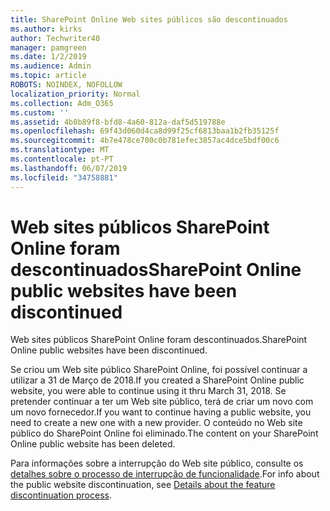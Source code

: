 ```yaml
---
title: SharePoint Online Web sites públicos são descontinuados
ms.author: kirks
author: Techwriter40
manager: pamgreen
ms.date: 1/2/2019
ms.audience: Admin
ms.topic: article
ROBOTS: NOINDEX, NOFOLLOW
localization_priority: Normal
ms.collection: Adm_O365
ms.custom: ''
ms.assetid: 4b8b89f8-bfd8-4a60-812a-daf5d519788e
ms.openlocfilehash: 69f43d060d4ca8d99f25cf6813baa1b2fb35125f
ms.sourcegitcommit: 4b7e478ce700c0b781efec3857ac4dce5bdf00c6
ms.translationtype: MT
ms.contentlocale: pt-PT
ms.lasthandoff: 06/07/2019
ms.locfileid: "34758881"
---
```

# <a name="sharepoint-online-public-websites-have-been-discontinued"></a><span data-ttu-id="5304c-102">Web sites públicos SharePoint Online foram descontinuados</span><span class="sxs-lookup"><span data-stu-id="5304c-102">SharePoint Online public websites have been discontinued</span></span>

<span data-ttu-id="5304c-103">Web sites públicos SharePoint Online foram descontinuados.</span><span class="sxs-lookup"><span data-stu-id="5304c-103">SharePoint Online public websites have been discontinued.</span></span>

<span data-ttu-id="5304c-104">Se criou um Web site público SharePoint Online, foi possível continuar a utilizar a 31 de Março de 2018.</span><span class="sxs-lookup"><span data-stu-id="5304c-104">If you created a SharePoint Online public website, you were able to continue using it thru March 31, 2018.</span></span> <span data-ttu-id="5304c-105">Se pretender continuar a ter um Web site público, terá de criar um novo com um novo fornecedor.</span><span class="sxs-lookup"><span data-stu-id="5304c-105">If you want to continue having a public website, you need to create a new one with a new provider.</span></span> <span data-ttu-id="5304c-106">O conteúdo no Web site público do SharePoint Online foi eliminado.</span><span class="sxs-lookup"><span data-stu-id="5304c-106">The content on your SharePoint Online public website has been deleted.</span></span>

<span data-ttu-id="5304c-107">Para informações sobre a interrupção do Web site público, consulte os [detalhes sobre o processo de interrupção de funcionalidade](https://go.microsoft.com/fwlink/?linkid=866980).</span><span class="sxs-lookup"><span data-stu-id="5304c-107">For info about the public website discontinuation, see [Details about the feature discontinuation process](https://go.microsoft.com/fwlink/?linkid=866980).</span></span>
